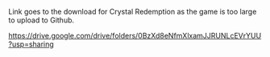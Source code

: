 Link goes to the download for Crystal Redemption as the game is too large to upload to Github.

https://drive.google.com/drive/folders/0BzXd8eNfmXlxamJJRUNLcEVrYUU?usp=sharing
